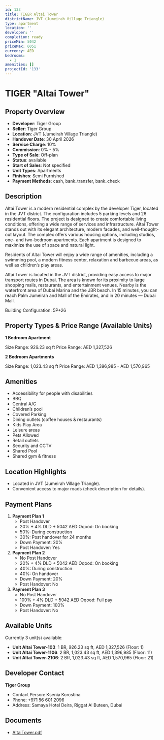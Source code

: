 ```yaml
---
id: 133
title: TIGER Altai Tower
districtName: JVT (Jumeirah Village Triangle)
type: apartment
location: ''
developer: ''
completion: ready
priceMin: 5042
priceMax: 6051
currency: AED
bedrooms:
  - 1
amenities: []
projectId: '133'
---
```


# TIGER "Altai Tower"

## Property Overview
- **Developer**: Tiger Group
- **Seller**: Tiger Group
- **Location**: JVT (Jumeirah Village Triangle)
- **Handover Date**: 30 April 2026
- **Service Charge**: 10%
- **Commission**: 0% - 5%
- **Type of Sale**: Off-plan
- **Status**: available
- **Start of Sales**: Not specified
- **Unit Types**: Apartments
- **Finishes**: Semi Furnished
- **Payment Methods**: cash, bank_transfer, bank_check

## Description
Altai Tower is a modern residential complex by the developer Tiger, located in the JVT district. The configuration includes 5 parking levels and 26 residential floors. The project is designed to create comfortable living conditions, offering a wide range of services and infrastructure. Altai Tower stands out with its elegant architecture, modern facades, and well-thought-out layout. The complex offers various housing options, including studios, one- and two-bedroom apartments. Each apartment is designed to maximize the use of space and natural light.

Residents of Altai Tower will enjoy a wide range of amenities, including a swimming pool, a modern fitness center, relaxation and barbecue areas, as well as children’s play areas.

Altai Tower is located in the JVT district, providing easy access to major transport routes in Dubai. The area is known for its proximity to large shopping malls, restaurants, and entertainment venues. Nearby is the waterfront area of Dubai Marina and the JBR beach. In 15 minutes, you can reach Palm Jumeirah and Mall of the Emirates, and in 20 minutes — Dubai Mall.

Building Configuration: 5P+26

## Property Types & Price Range (Available Units)
**1 Bedroom Apartment**

Size Range: 926.23 sq ft
Price Range: AED 1,327,526

**2 Bedroom Apartments**

Size Range: 1,023.43 sq ft
Price Range: AED 1,396,985 - AED 1,570,965

## Amenities
- Accessibility for people with disabilities
- BBQ
- Central A/C
- Children’s pool
- Covered Parking
- Dining outlets  (coffee houses & restaurants)
- Kids Play Area
- Leisure areas
- Pets Allowed
- Retail outlets
- Security and CCTV
- Shared Pool
- Shared gym & fitness

## Location Highlights
- Located in JVT (Jumeirah Village Triangle).
- Convenient access to major roads (check description for details).

## Payment Plans
1. **Payment Plan 1**
   - Post Handover
   - 20% + 4% DLD + 5042 AED Oqood: On booking
   - 50%: During construction
   - 30%: Post handover for 24 months
   - Down Payment: 20%
   - Post Handover: Yes
2. **Payment Plan 2**
   - No Post Handover
   - 20% + 4% DLD + 5042 AED Oqood: On booking
   - 40%: During construction
   - 40%: On handover
   - Down Payment: 20%
   - Post Handover: No
3. **Payment Plan 3**
   - No Post Handover
   - 100% + 4% DLD + 5042 AED Oqood: Full pay
   - Down Payment: 100%
   - Post Handover: No

## Available Units
Currently 3 unit(s) available:
- **Unit Altai Tower-103**: 1 BR, 926.23 sq ft, AED 1,327,526 (Floor: 1)
- **Unit Altai Tower-1106**: 2 BR, 1,023.43 sq ft, AED 1,396,985 (Floor: 11)
- **Unit Altai Tower-2106**: 2 BR, 1,023.43 sq ft, AED 1,570,965 (Floor: 21)

## Developer Contact
**Tiger Group**
- Contact Person: Ksenia Korostina
- Phone: +971 56 601 2096
- Address: Samaya Hotel Deira, Riggat Al Buteen, Dubai

## Documents
- [AltaiTower.pdf](https://cdn.geniemap.net/2023/06/22/k5lOi5TAvqYE9bGizJNuXkS6zNtHiNkwIH1xZspp.pdf)
